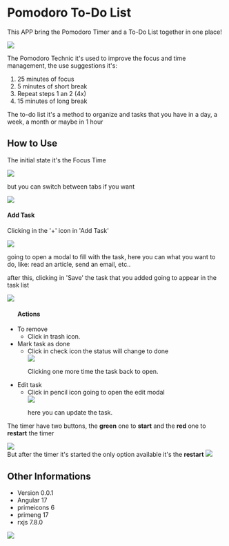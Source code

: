 <body styles="text-align:center;">
  <h1> Pomodoro To-Do List</h1>
  <section>
    <p>This APP bring the Pomodoro Timer and a To-Do List together in one place!</p>
    <img src="https://github.com/user-attachments/assets/9f55ec6a-6ae7-486c-b34b-92798cf8e899">
    <p>The Pomodoro Technic it's used to improve the focus and time management, the use suggestions it's:</p>
    <ol>
      <li>25 minutes of focus</li>
      <li>5 minutes of short break</li>
      <li>Repeat steps 1 an 2 (4x)</li>
      <li>15 minutes of long break</li>
    </ol>
    <p>The to-do list it's a method to organize and tasks that you have in a day, a week, a month or maybe in 1 hour</p>
  </section>
  <section>
    <h2>How to Use</h2>
    <p>The initial state it's the Focus Time </p>
    <img src="https://github.com/user-attachments/assets/9f55ec6a-6ae7-486c-b34b-92798cf8e899">
    <p>but you can switch between tabs if you want</p>
    <img src="https://github.com/user-attachments/assets/f4a6b5e9-cb31-4cc8-a98c-6aaeb744be9e">
    <h4>Add Task</h4>
    <p>Clicking in the '+' icon in 'Add Task'</p>
    <img src="https://github.com/user-attachments/assets/5e7d3775-fb05-4b5e-86a5-43fd6705d367"> <br>
    <p>going to open a modal to fill with the task, here you can what you want to do, like: read an article, send an email, etc..</p>
    <p>after this, clicking in 'Save' the task that you added going to appear in the task list</p>
    <img src="https://github.com/user-attachments/assets/f9c2c19d-cef7-4325-8390-b789b6336beb">
    <ul>
      <h4>Actions</h5>
      <li>
        To remove
        <ul>
          <li> Click in trash icon.</li>
        </ul>
      </li>
       <li>
        Mark task as done
        <ul>
          <li> 
            Click in check icon the status will change to done<br>
            <img src="https://github.com/user-attachments/assets/ea5bf2ab-c9ae-4915-bff4-e20a59319135">
            <p>Clicking one more time the task back to open.</p>
          </li>
        </ul>
      </li>
       <li>
        Edit task
        <ul>
          <li> 
            Click in pencil icon going to open the edit modal <br>
            <img src="https://github.com/user-attachments/assets/6d290d01-7f19-46fe-9589-c6bdd79d11a0">
            <p>here you can update the task.</p>
          </li>
        </ul>
      </li>
    </ul>

  <p>The timer have two buttons, the <strong>green</strong> one to <strong>start</strong> and the <strong>red</strong> one to <strong>restart</strong> the timer</p>
  <img src="https://github.com/user-attachments/assets/d0bb4089-1a48-42fb-a412-f4b14969c8dc"> <br>
  But after the timer it's started the only option available it's the <strong>restart</strong>
  <img src="https://github.com/user-attachments/assets/de6a5463-be22-4352-b7e0-9fc6783830ab">
  </section>
  <section>
        <h2>Other Informations</h2>
        <ul>
          <li>Version 0.0.1</li>
          <li>Angular 17</li>
          <li>primeicons 6</li>
          <li>primeng 17</li>
          <li>rxjs 7.8.0</li>
        </ul>
        <img src="https://img.shields.io/badge/Angular-DD0031?style=for-the-badge&logo=angular&logoColor=white">
  </section>
</body>
